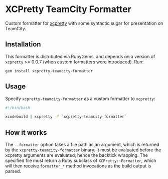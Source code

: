 # XCPretty TeamCity Formatter

Custom formatter for [xcpretty](https://github.com/supermarin/xcpretty) with some syntactic sugar for presentation on TeamCity.

## Installation

This formatter is distributed via RubyGems, and depends on a version of `xcpretty` >= 0.0.7 (when custom formatters were introduced). Run:

    gem install xcpretty-teamcity-formatter

## Usage

Specify `xcpretty-teamcity-formatter` as a custom formatter to `xcpretty`:

```bash
#!/bin/bash

xcodebuild | xcpretty -f `xcpretty-teamcity-formatter`
```

## How it works

The `--formatter` option takes a file path as an argument, which is returned by the `xcpretty-teamcity-formatter` binary. It must be evaluated before the xcpretty arguments are evaluated, hence the backtick wrapping. The specified file must return a Ruby subclass of `XCPretty::Formatter`, which will then receive `formatter_*` method invocations as the build output is parsed.
